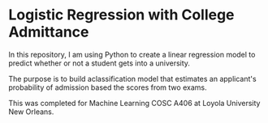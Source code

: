 # Logistic Regression with College Admittance

In this repository, I am using Python to create a linear regression model to predict whether or not a student gets into a university.

The purpose is to build aclassification model that estimates an applicant's probability of admission based the scores from two exams.

This was completed for Machine Learning COSC A406 at Loyola University New Orleans.
